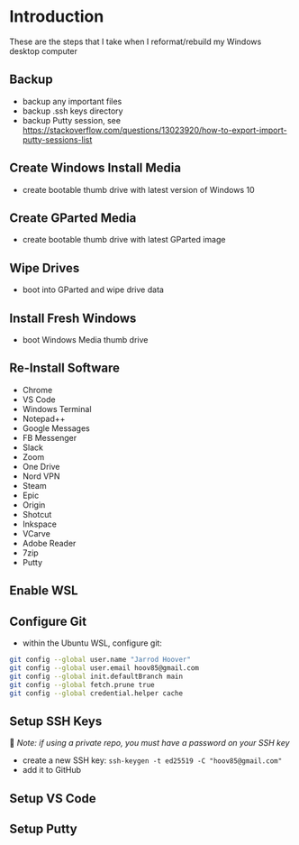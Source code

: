 # Introduction
These are the steps that I take when I reformat/rebuild my Windows desktop computer

## Backup
- backup any important files
- backup .ssh keys directory
- backup Putty session, see https://stackoverflow.com/questions/13023920/how-to-export-import-putty-sessions-list

## Create Windows Install Media
- create bootable thumb drive with latest version of Windows 10

## Create GParted Media
- create bootable thumb drive with latest GParted image

## Wipe Drives
- boot into GParted and wipe drive data

## Install Fresh Windows
- boot Windows Media thumb drive

## Re-Install Software
- Chrome
- VS Code
- Windows Terminal
- Notepad++
- Google Messages
- FB Messenger
- Slack
- Zoom
- One Drive
- Nord VPN
- Steam
- Epic
- Origin
- Shotcut
- Inkspace
- VCarve
- Adobe Reader
- 7zip
- Putty

## Enable WSL

## Configure Git
- within the Ubuntu WSL, configure git:
```bash
git config --global user.name "Jarrod Hoover"
git config --global user.email hoov85@gmail.com
git config --global init.defaultBranch main
git config --global fetch.prune true
git config --global credential.helper cache
```

## Setup SSH Keys
📔 *Note: if using a private repo, you must have a password on your SSH key*

- create a new SSH key: ```ssh-keygen -t ed25519 -C "hoov85@gmail.com"```
- add it to GitHub

## Setup VS Code

## Setup Putty


